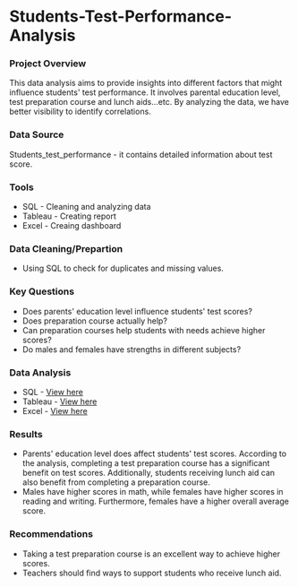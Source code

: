 # Students-Test-Performance-Analysis

### Project Overview
This data analysis aims to provide insights into different factors that might influence students' test performance. It involves parental education level, test preparation course and lunch aids...etc. By analyzing the data, we have better visibility to identify correlations.
### Data Source
Students_test_performance - it contains detailed information about test score. 

### Tools
- SQL - Cleaning and analyzing data
- Tableau - Creating report 
- Excel - Creaing dashboard 

### Data Cleaning/Prepartion 
- Using SQL to check for duplicates and missing values.

### Key Questions
- Does parents' education level influence students' test scores?
- Does preparation course actually help?
- Can preparation courses help students with needs achieve higher scores?
- Do males and females have strengths in different subjects?

### Data Analysis
- SQL - [View here](https://github.com/ChunLinKuo/Student-test-performance-analysis/blob/main/Students%20test%20performance.sql)
- Tableau - [View here](https://public.tableau.com/app/profile/chun.lin.kuo/viz/Testscoreproject/Dashboard1#2)
- Excel - [View here](https://github.com/ChunLinKuo/Student-test-performance-analysis/blob/main/StudentsPerformance%20_Excel%20Project.xlsx)
  
### Results
- Parents' education level does affect students' test scores. According to the analysis, completing a test preparation course has a significant benefit on test scores. Additionally, students receiving lunch aid can also benefit from completing a preparation course.
- Males have higher scores in math, while females have higher scores in reading and writing. Furthermore, females have a higher overall average score.
  
### Recommendations
- Taking a test preparation course is an excellent way to achieve higher scores.
- Teachers should find ways to support students who receive lunch aid.
